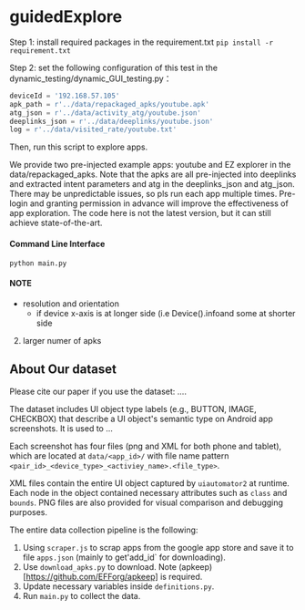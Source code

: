 # guidedExplore
Step 1: install required packages in the requirement.txt
`pip install -r requirement.txt`

Step 2:
set the following configuration of this test in the dynamic_testing/dynamic_GUI_testing.py：

```python
deviceId = '192.168.57.105'
apk_path = r'../data/repackaged_apks/youtube.apk'
atg_json = r'../data/activity_atg/youtube.json'
deeplinks_json = r'../data/deeplinks/youtube.json'
log = r'../data/visited_rate/youtube.txt'
```
    
 Then, run this script to explore apps.
 
 We provide two pre-injected example apps: youtube and EZ explorer in the data/repackaged_apks.
 Note that the apks are all pre-injected into deeplinks and extracted intent parameters and atg in the deeplinks_json and atg_json.
 There may be unpredictable issues, so pls run each app multiple times.
 Pre-login and granting permission in advance will improve the effectiveness of app exploration.
 The code here is not the latest version, but it can still achieve state-of-the-art.
 
 #### Command Line Interface
 `python main.py`
 
#### NOTE
- resolution and orientation
    - if device x-axis is at longer side (i.e Device().infoand some at shorter side
2. larger numer of apks


## About Our dataset
Please cite our paper if you use the dataset:
....

The dataset includes UI object type labels (e.g., BUTTON, IMAGE, CHECKBOX) that describe a UI object's semantic type on Android app screenshots. It is used to ...

Each screenshot has four files (png and XML for both phone and tablet), which are located at `data/<app_id>/` with file name pattern `<pair_id>_<device_type>_<activiey_name>.<file_type>`.

XML files contain the entire UI object captured by `uiautomator2` at runtime. Each node in the object contained necessary attributes such as `class` and `bounds`. PNG files are also provided for visual comparison and debugging purposes.

The entire data collection pipeline is the following:
1. Using `scraper.js` to scrap apps from the google app store and save it to file `apps.json` (mainly to get'add_id` for downloading).
2. Use `download_apks.py` to download. Note (apkeep)[https://github.com/EFForg/apkeep] is required.
3. Update necessary variables inside `definitions.py`.
4. Run `main.py` to collect the data.
